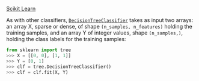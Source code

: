 [Scikit Learn](https://scikit-learn.org/dev/modules/tree.html#tree)

As with other classifiers, [`DecisionTreeClassifier`](https://scikit-learn.org/dev/modules/generated/sklearn.tree.DecisionTreeClassifier.html#sklearn.tree.DecisionTreeClassifier "sklearn.tree.DecisionTreeClassifier") takes as input two arrays: an array X, sparse or dense, of shape `(n_samples, n_features)` holding the training samples, and an array Y of integer values, shape `(n_samples,)`, holding the class labels for the training samples:
```python 
from sklearn import tree
>>> X = [[0, 0], [1, 1]]
>>> Y = [0, 1]
>>> clf = tree.DecisionTreeClassifier()
>>> clf = clf.fit(X, Y)
```

